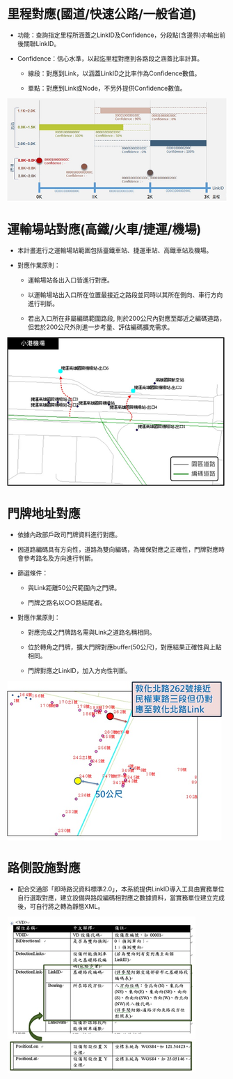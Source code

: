 # 里程對應(國道/快速公路/一般省道)

* 功能：查詢指定里程所涵蓋之LinkID及Confidence，分段點(含邊界)亦輸出前後關聯LinkID。

* Confidence：信心水準，以起迄里程對應到各路段之涵蓋比率計算。

  * 線段：對應到Link，以涵蓋LinkID之比率作為Confidence數值。
  
  * 單點：對應到Link或Node，不另外提供Confidence數值。


![](001.jpg)


# 運輸場站對應(高鐵/火車/捷運/機場)

* 本計畫進行之運輸場站範圍包括臺鐵車站、捷運車站、高鐵車站及機場。

* 對應作業原則：

  * 運輸場站各出入口皆進行對應。
  
  * 以運輸場站出入口所在位置最接近之路段並同時以其所在側向、車行方向進行判斷。
  
  * 若出入口所在非屬編碼範圍路段, 則於200公尺內對應至鄰近之編碼道路，但若於200公尺外則進一步考量、評估編碼擴充需求。

![](002.jpg)


# 門牌地址對應

* 依據內政部戶政司門牌資料進行對應。

* 因道路編碼具有方向性，道路為雙向編碼，為確保對應之正確性，門牌對應時會參考路名及方向進行判斷。

* 篩選條件：

  * 與Link距離50公尺範圍內之門牌。
  
  * 門牌之路名以○○路結尾者。

* 對應作業原則：

  * 對應完成之門牌路名需與Link之道路名稱相同。
  
  * 位於轉角之門牌，擴大門牌對應buffer(50公尺)，對應結果正確性與上點相同。
  
  * 門牌對應之LinkID，加入方向性判斷。


![](003-1.jpg)


# 路側設施對應

* 配合交通部「即時路況資料標準2.0」，本系統提供LinkID導入工具由實務單位自行選取對應，建立設備與路段編碼相對應之數據資料，當實務單位建立完成後，可自行將之轉為靜態XML。

![](004.jpg)


